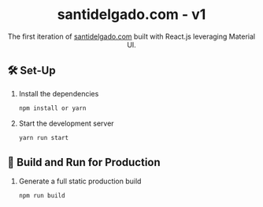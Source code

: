 <p align="center">
 
</p>
<h1 align="center">
  santidelgado.com - v1
</h1>
<p align="center">
  The first iteration of <a href="https://santidelgado.com" target="_blank">santidelgado.com</a> built with React.js leveraging Material UI.
</p>


## 🛠 Set-Up

1. Install the dependencies

   ```sh
   npm install or yarn
   ```

2. Start the development server

   ```sh
   yarn run start
   ```

## 🚀 Build and Run for Production

1. Generate a full static production build

   ```sh
   npm run build
   ```
